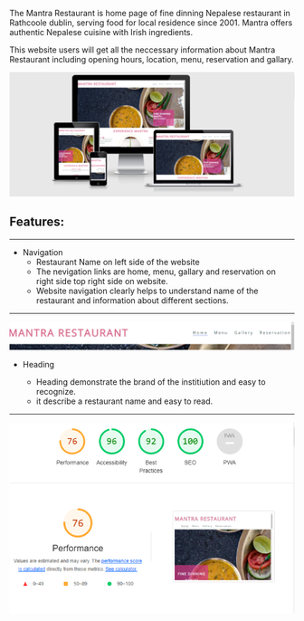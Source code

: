 The Mantra Restaurant is home page of fine dinning Nepalese restaurant in Rathcoole dublin, serving food for local residence since 2001. Mantra offers authentic Nepalese cuisine with Irish ingredients.

This website users will get all the neccessary information about Mantra Restaurant including opening hours, location, menu, reservation and gallary. 

<img src="assets/images/readme view.png">

<h2>Features:</h2>
<hr>
<ul>
<li>Navigation
  <ul>
    <li>Restaurant Name on left side of the website</li>
    <li>The nevigation links are home, menu, gallary and reservation on right side top right side on website.</li>
    <li> Website navigation clearly helps to understand name of the restaurant and information about different sections.</li>
</ul>
</li>
</ul>
<hr>

<img src="assets/images/Header.png">
<ul>
<li>Heading</li>
<ul>
<li>Heading  demonstrate the brand of the institiution and easy to recognize.</li>
<li>it describe a restaurant name and easy to read. </li>
</ul>
</ul>
<hr>






<img src="assets/images/lighthouse.png">


